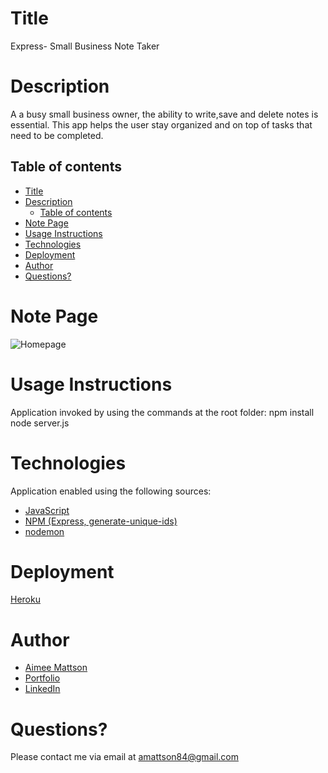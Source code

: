 # Title

Express- Small Business Note Taker

# Description

A a busy small business owner, the ability to write,save and delete notes is essential. This app helps the user stay organized and on top of tasks that need to be completed.

## Table of contents

- [Title](#title)
- [Description](#description)
  - [Table of contents](#table-of-contents)
- [Note Page](#note-page)
- [Usage Instructions](#usage-instructions)
- [Technologies](#technologies)
- [Deployment](#deployment)
- [Author](#author)
- [Questions?](#questions)

# Note Page

![Homepage](https://github.com/jinxdoll/Express-small-business-notetaker/blob/main/public/assets/images/demo.png)

# Usage Instructions

Application invoked by using the commands at the root folder:
npm install
node server.js

# Technologies

Application enabled using the following sources:

- [JavaScript](https://www.javascript.com/)
- [NPM (Express, generate-unique-ids)](https://www.npmjs.com/package/express)
- [nodemon](https://www.npmjs.com/package/nodemon)

# Deployment

[Heroku](https://express-business-notetaker.herokuapp.com)

# Author

- [Aimee Mattson](https://github.com/jinxdoll/Express-small-business-notetaker)
- [Portfolio](https://jinxdoll.github.io/HW-2-portfolio-mattsonaimee/)
- [LinkedIn](https://www.linkedin.com/in/aimee-mattson-bb060398/)

# Questions?

Please contact me via email at amattson84@gmail.com

